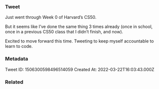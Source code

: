 ### Tweet
Just went through Week 0 of Harvard’s CS50.

But it seems like I’ve done the same thing 3 times already (once in school, once in a previous CS50 class that I didn’t finish, and now).

Excited to move forward this time. Tweeting to keep myself accountable to learn to code.

### Metadata
Tweet ID: 1506300598496514059
Created At: 2022-03-22T16:03:43.000Z

### Related


